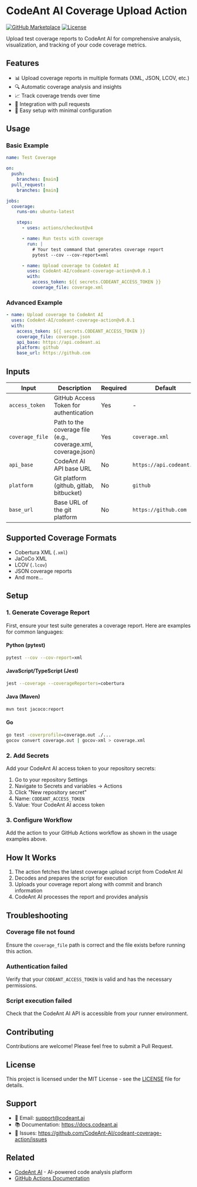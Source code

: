 # CodeAnt AI Coverage Upload Action

[![GitHub Marketplace](https://img.shields.io/badge/Marketplace-CodeAnt%20AI%20Coverage-blue.svg)](https://github.com/marketplace/actions/codeant-ai-coverage-upload)
[![License](https://img.shields.io/badge/License-MIT-yellow.svg)](LICENSE)

Upload test coverage reports to CodeAnt AI for comprehensive analysis, visualization, and tracking of your code coverage metrics.

## Features

- 📊 Upload coverage reports in multiple formats (XML, JSON, LCOV, etc.)
- 🔍 Automatic coverage analysis and insights
- 📈 Track coverage trends over time
- 🎯 Integration with pull requests
- 🚀 Easy setup with minimal configuration

## Usage

### Basic Example

```yaml
name: Test Coverage

on:
  push:
    branches: [main]
  pull_request:
    branches: [main]

jobs:
  coverage:
    runs-on: ubuntu-latest

    steps:
      - uses: actions/checkout@v4

      - name: Run tests with coverage
        run: |
          # Your test command that generates coverage report
          pytest --cov --cov-report=xml

      - name: Upload coverage to CodeAnt AI
        uses: CodeAnt-AI/codeant-coverage-action@v0.0.1
        with:
          access_token: ${{ secrets.CODEANT_ACCESS_TOKEN }}
          coverage_file: coverage.xml
```

### Advanced Example

```yaml
- name: Upload coverage to CodeAnt AI
  uses: CodeAnt-AI/codeant-coverage-action@v0.0.1
  with:
    access_token: ${{ secrets.CODEANT_ACCESS_TOKEN }}
    coverage_file: coverage.json
    api_base: https://api.codeant.ai
    platform: github
    base_url: https://github.com
```

## Inputs

| Input | Description | Required | Default |
|-------|-------------|----------|---------|
| `access_token` | GitHub Access Token for authentication | Yes | - |
| `coverage_file` | Path to the coverage file (e.g., coverage.xml, coverage.json) | Yes | `coverage.xml` |
| `api_base` | CodeAnt AI API base URL | No | `https://api.codeant.ai` |
| `platform` | Git platform (github, gitlab, bitbucket) | No | `github` |
| `base_url` | Base URL of the git platform | No | `https://github.com` |

## Supported Coverage Formats

- Cobertura XML (`.xml`)
- JaCoCo XML
- LCOV (`.lcov`)
- JSON coverage reports
- And more...

## Setup

### 1. Generate Coverage Report

First, ensure your test suite generates a coverage report. Here are examples for common languages:

#### Python (pytest)
```bash
pytest --cov --cov-report=xml
```

#### JavaScript/TypeScript (Jest)
```bash
jest --coverage --coverageReporters=cobertura
```

#### Java (Maven)
```bash
mvn test jacoco:report
```

#### Go
```bash
go test -coverprofile=coverage.out ./...
gocov convert coverage.out | gocov-xml > coverage.xml
```

### 2. Add Secrets

Add your CodeAnt AI access token to your repository secrets:
1. Go to your repository Settings
2. Navigate to Secrets and variables → Actions
3. Click "New repository secret"
4. Name: `CODEANT_ACCESS_TOKEN`
5. Value: Your CodeAnt AI access token

### 3. Configure Workflow

Add the action to your GitHub Actions workflow as shown in the usage examples above.

## How It Works

1. The action fetches the latest coverage upload script from CodeAnt AI
2. Decodes and prepares the script for execution
3. Uploads your coverage report along with commit and branch information
4. CodeAnt AI processes the report and provides analysis

## Troubleshooting

### Coverage file not found
Ensure the `coverage_file` path is correct and the file exists before running this action.

### Authentication failed
Verify that your `CODEANT_ACCESS_TOKEN` is valid and has the necessary permissions.

### Script execution failed
Check that the CodeAnt AI API is accessible from your runner environment.

## Contributing

Contributions are welcome! Please feel free to submit a Pull Request.

## License

This project is licensed under the MIT License - see the [LICENSE](LICENSE) file for details.

## Support

- 📧 Email: support@codeant.ai
- 📚 Documentation: https://docs.codeant.ai
- 🐛 Issues: https://github.com/CodeAnt-AI/codeant-coverage-action/issues

## Related

- [CodeAnt AI](https://codeant.ai) - AI-powered code analysis platform
- [GitHub Actions Documentation](https://docs.github.com/en/actions)